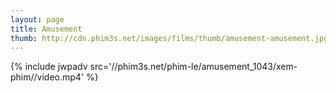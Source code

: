 ```yaml
---
layout: page
title: Amusement
thumb: http://cdn.phim3s.net/images/films/thumb/amusement-amusement.jpg
---
```

{% include jwpadv src='//phim3s.net/phim-le/amusement_1043/xem-phim//video.mp4' %}